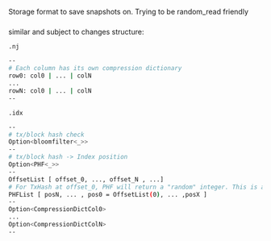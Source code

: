 
Storage format to save snapshots on. Trying to be random_read friendly


#####

similar and subject to changes structure:

`.nj`

```bash
--
# Each column has its own compression dictionary
row0: col0 | ... | colN
...
rowN: col0 | ... | colN
--
```

`.idx`

```bash
--
# tx/block hash check
Option<bloomfilter<_>>
--
# tx/block hash -> Index position
Option<PHF<_>>
--
OffsetList [ offset_0, ..., offset_N , ...]
# For TxHash at offset_0, PHF will return a "random" integer. This is an index of an index.
PHFList [ posN, ... , pos0 = OffsetList(0), ... ,posX ]
--
Option<CompressionDictCol0>
...
Option<CompressionDictColN>
--


```


